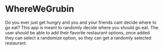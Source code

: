 # WhereWeGrubin
Do you ever just get hungry and you and your friends cant decide where to go eat? This app is meant to randomly decide where you should go eat. 
The user should be able to add their favorite restaurant options, once added they can select a randomize option, so they can get a randomly selected restaurant.
